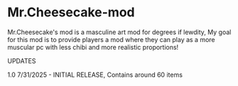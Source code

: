 # Mr.Cheesecake-mod

Mr.Cheesecake's mod is a masculine art mod for degrees if lewdity, My goal for this mod is to provide players a mod where they can play as a more muscular pc with less chibi and more realistic proportions!



UPDATES

1.0 7/31/2025 - INITIAL RELEASE, Contains around 60 items 
